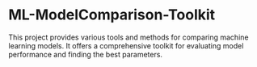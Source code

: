 # ML-ModelComparison-Toolkit
This project provides various tools and methods for comparing machine learning models. It offers a comprehensive toolkit for evaluating model performance and finding the best parameters.
